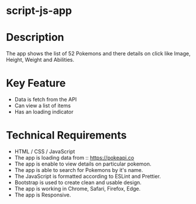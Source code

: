 # script-js-app

# Description

The app shows the list of 52 Pokemons and there details on click like Image, Height, Weight and Abilities.

# Key Feature

- Data is fetch from the API
- Can view a list of items
- Has an loading indicator

# Technical Requirements

- HTML / CSS / JavaScript
- The app is loading data from :: https://pokeapi.co
- The app is enable to view details on particular pokemon.
- The app is able to search for Pokemons by it's name.
- The JavaScript is formatted according to ESLint and Prettier.
- Bootstrap is used to create clean and usable design.
- The app is working in Chrome, Safari, Firefox, Edge.
- The app is Responsive.
